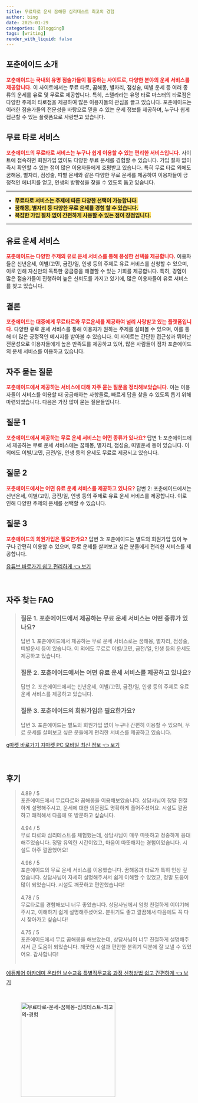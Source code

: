 ```yaml
---
title: 무료타로 운세 꿈해몽 심리테스트 최고의 경험
author: bing
date: 2025-01-29
categories: [Blogging]
tags: [writing]
render_with_liquid: false
---
```



<h2 id='포춘에이드_소개'>포춘에이드 소개</h2>

<p><b><span style="color: #ee2323;">포춘에이드는 국내외 유명 점술가들이 활동하는 사이트로, 다양한 분야의 운세 서비스를 제공합니다.</span></b> 이 사이트에서는 무료 타로, 꿈해몽, 별자리, 점성술, 띠별 운세 등 여러 종류의 운세를 유료 및 무료로 제공합니다. 특히, 스텔라라는 유명 타로 마스터의 타로점은 다양한 주제의 타로점을 제공하여 많은 이용자들의 관심을 끌고 있습니다. 포춘에이드는 이러한 점술가들의 전문성을 바탕으로 믿을 수 있는 운세 정보를 제공하며, 누구나 쉽게 접근할 수 있는 플랫폼으로 사랑받고 있습니다.</p>

<h2 id='무료_타로_서비스'>무료 타로 서비스</h2>

<p><b><span style="color: #ee2323;">포춘에이드의 무료타로 서비스는 누구나 쉽게 이용할 수 있는 편리한 서비스입니다.</span></b> 사이트에 접속하면 회원가입 없이도 다양한 무료 운세를 경험할 수 있습니다. 가입 절차 없이 즉시 확인할 수 있는 점이 많은 이용자들에게 호평받고 있습니다. 특히 무료 타로 외에도 꿈해몽, 별자리, 점성술, 띠별 운세와 같은 다양한 무료 운세를 제공하여 이용자들이 긍정적인 에너지를 얻고, 인생의 방향성을 찾을 수 있도록 돕고 있습니다.</p>

<hr />

<ul>
    <li><b><span style="background-color: #ffe066;">무료타로 서비스는 주제에 따른 다양한 선택이 가능합니다.</span></b></li>
    <li><b><span style="background-color: #ffe066;">꿈해몽, 별자리 등 다양한 무료 운세를 경험 할 수 있습니다.</span></b></li>
    <li><b><span style="background-color: #ffe066;">복잡한 가입 절차 없이 간편하게 사용할 수 있는 점이 장점입니다.</span></b></li>
</ul>

<hr />

<h2 id='유료_운세_서비스'>유료 운세 서비스</h2>

<p><b><span style="color: #ee2323;">포춘에이드는 다양한 주제의 유료 운세 서비스를 통해 풍성한 선택을 제공합니다.</span></b> 이용자들은 신년운세, 이별/고민, 금전/일, 인생 등의 주제로 유료 서비스를 신청할 수 있으며, 이로 인해 자신만의 독특한 궁금증을 해결할 수 있는 기회를 제공합니다. 특히, 경험이 많은 점술가들이 진행하여 높은 신뢰도를 가지고 있기에, 많은 이용자들이 유료 서비스를 찾고 있습니다.</p>

<h2 id='결론'>결론</h2>

<p><b><span style="color: #ee2323;">포춘에이드는 대중에게 무료타로와 무료운세를 제공하여 널리 사랑받고 있는 플랫폼입니다.</span></b> 다양한 유료 운세 서비스를 통해 이용자가 원하는 주제를 살펴볼 수 있으며, 이를 통해 더 많은 긍정적인 메시지를 받아볼 수 있습니다. 이 사이트는 간단한 접근성과 뛰어난 전문성으로 이용자들에게 높은 만족도를 제공하고 있어, 많은 사람들이 점차 포춘에이드의 운세 서비스를 이용하고 있습니다.</p>

<h2 id='자주_묻는_질문'>자주 묻는 질문</h2>

<p><b><span style="color: #ee2323;">포춘에이드에서 제공하는 서비스에 대해 자주 묻는 질문을 정리해보았습니다.</span></b> 이는 이용자들이 서비스를 이용할 때 궁금해하는 사항들로, 빠르게 답을 찾을 수 있도록 돕기 위해 마련되었습니다. 다음은 가장 많이 묻는 질문들입니다.</p>

<h2 id='질문_1'>질문 1</h2>

<p><b><span style="color: #ee2323;">포춘에이드에서 제공하는 무료 운세 서비스는 어떤 종류가 있나요?</span></b> 답변 1: 포춘에이드에서 제공하는 무료 운세 서비스에는 꿈해몽, 별자리, 점성술, 띠별운세 등이 있습니다. 이 외에도 이별/고민, 금전/일, 인생 등의 운세도 무료로 제공되고 있습니다.</p>

<h2 id='질문_2'>질문 2</h2>

<p><b><span style="color: #ee2323;">포춘에이드에서는 어떤 유료 운세 서비스를 제공하고 있나요?</span></b> 답변 2: 포춘에이드에서는 신년운세, 이별/고민, 금전/일, 인생 등의 주제로 유료 운세 서비스를 제공합니다. 이로 인해 다양한 주제의 운세를 선택할 수 있습니다.</p>

<h2 id='질문_3'>질문 3</h2>

<p><b><span style="color: #ee2323;">포춘에이드의 회원가입은 필요한가요?</span></b> 답변 3: 포춘에이드는 별도의 회원가입 없이 누구나 간편히 이용할 수 있으며, 무료 운세를 살펴보고 싶은 분들에게 편리한 서비스를 제공합니다.</p>


<p><a class="click-button" title="유튜브 바로가기 쉽고 편리하게" href="https://yellowplanner.github.io/posts/%EC%9C%A0%ED%8A%9C%EB%B8%8C-%EB%B0%94%EB%A1%9C%EA%B0%80%EA%B8%B0-%EC%89%BD%EA%B3%A0-%ED%8E%B8%EB%A6%AC%ED%95%98%EA%B2%8C/" rel="dofollow">유튜브 바로가기 쉽고 편리하게 👈 보기</a></p><br>
<h2 id='자주_찾는_FAQ'>자주 찾는 FAQ</h2>
<div itemscope="" itemtype="https://schema.org/FAQPage"> 
<blockquote> 
<div itemscope="" itemprop="mainEntity" itemtype="https://schema.org/Question"> 
<h3 itemprop="name">질문 1. 포춘에이드에서 제공하는 무료 운세 서비스는 어떤 종류가 있나요?</h3> 
<div itemscope="" itemprop="acceptedAnswer" itemtype="https://schema.org/Answer"> 
<span itemprop="text"> 
<p>답변 1. 포춘에이드에서 제공하는 무료 운세 서비스로는 꿈해몽, 별자리, 점성술, 띠별운세 등이 있습니다. 이 외에도 무료로 이별/고민, 금전/일, 인생 등의 운세도 제공하고 있습니다.</p> 
</span> 
</div> 
</div> 

<div itemscope="" itemprop="mainEntity" itemtype="https://schema.org/Question"> 
<h3 itemprop="name">질문 2. 포춘에이드에서는 어떤 유료 운세 서비스를 제공하고 있나요?</h3> 
<div itemscope="" itemprop="acceptedAnswer" itemtype="https://schema.org/Answer"> 
<span itemprop="text"> 
<p>답변 2. 포춘에이드에서는 신년운세, 이별/고민, 금전/일, 인생 등의 주제로 유료 운세 서비스를 제공하고 있습니다.</p> 
</span> 
</div> 
</div> 

<div itemscope="" itemprop="mainEntity" itemtype="https://schema.org/Question"> 
<h3 itemprop="name">질문 3. 포춘에이드의 회원가입은 필요한가요?</h3> 
<div itemscope="" itemprop="acceptedAnswer" itemtype="https://schema.org/Answer"> 
<span itemprop="text"> 
<p>답변 3. 포춘에이드는 별도의 회원가입 없이 누구나 간편히 이용할 수 있으며, 무료 운세를 살펴보고 싶은 분들에게 편리한 서비스를 제공하고 있습니다.</p> 
</span> 
</div> 
</div> 
</blockquote> 
</div>
<p><a class="click-button" title="g마켓 바로가기 지마켓 PC 모바일 최신 정보" href="https://yellowplanner.github.io/posts/g%EB%A7%88%EC%BC%93-%EB%B0%94%EB%A1%9C%EA%B0%80%EA%B8%B0-%EC%A7%80%EB%A7%88%EC%BC%93-PC-%EB%AA%A8%EB%B0%94%EC%9D%BC-%EC%B5%9C%EC%8B%A0-%EC%A0%95%EB%B3%B4/" rel="dofollow">g마켓 바로가기 지마켓 PC 모바일 최신 정보 👈 보기</a></p><br>
<h2 id='후기'>후기</h2>
<div itemscope itemtype="https://schema.org/Product">
  <blockquote>
  <div itemprop="review" itemscope itemtype="https://schema.org/Review">
      <div itemprop="reviewRating" itemscope itemtype="https://schema.org/Rating"> <span itemprop="ratingValue">4.89</span> / <span itemprop="bestRating">5</span> </div>
      <span itemprop="reviewBody">포춘에이드에서 무료타로와 꿈해몽을 이용해보았습니다. 상담사님이 정말 친절하게 설명해주시고, 운세에 대한 의문점도 명확하게 풀어주셨어요. 시설도 깔끔하고 쾌적해서 다음에 또 방문하고 싶습니다.</span>
  </div>
  <br>
  <div itemprop="review" itemscope itemtype="https://schema.org/Review">
      <div itemprop="reviewRating" itemscope itemtype="https://schema.org/Rating"> <span itemprop="ratingValue">4.94</span> / <span itemprop="bestRating">5</span> </div>
      <span itemprop="reviewBody">무료 타로와 심리테스트를 체험했는데, 상담사님이 매우 따뜻하고 정중하게 응대해주었습니다. 정말 유익한 시간이었고, 마음이 따뜻해지는 경험이었습니다. 시설도 아주 깔끔했어요!</span>
  </div>
  <br>
  <div itemprop="review" itemscope itemtype="https://schema.org/Review">
      <div itemprop="reviewRating" itemscope itemtype="https://schema.org/Rating"> <span itemprop="ratingValue">4.96</span> / <span itemprop="bestRating">5</span> </div>
      <span itemprop="reviewBody">포춘에이드의 무료 운세 서비스를 이용했습니다. 꿈해몽과 타로가 특히 인상 깊었습니다. 상담사님이 자세히 설명해주셔서 쉽게 이해할 수 있었고, 정말 도움이 많이 되었습니다. 시설도 깨끗하고 편안했습니다!</span>
  </div>
  <br>
  <div itemprop="review" itemscope itemtype="https://schema.org/Review">
      <div itemprop="reviewRating" itemscope itemtype="https://schema.org/Rating"> <span itemprop="ratingValue">4.78</span> / <span itemprop="bestRating">5</span> </div>
      <span itemprop="reviewBody">무료타로를 경험해보니 너무 좋았습니다. 상담사님께서 엄청 친절하게 이야기해주시고, 이해하기 쉽게 설명해주셨어요. 분위기도 좋고 깔끔해서 다음에도 꼭 다시 찾아가고 싶습니다!</span>
  </div>
  <br>
  <div itemprop="review" itemscope itemtype="https://schema.org/Review">
      <div itemprop="reviewRating" itemscope itemtype="https://schema.org/Rating"> <span itemprop="ratingValue">4.75</span> / <span itemprop="bestRating">5</span> </div>
      <span itemprop="reviewBody">포춘에이드에서 무료 꿈해몽을 해보았는데, 상담사님이 너무 친절하게 설명해주셔서 큰 도움이 되었습니다. 깨끗한 시설과 편안한 분위기 덕분에 잘 보낼 수 있었어요. 감사합니다!</span>
  </div>
  <br>
  </blockquote>
</div>
<p><a class="click-button" title="에듀케어 아카데미 온라인 보수교육 특별직무교육 과정 신청방법 쉽고 간편하게" href="https://yellowplanner.github.io/posts/%EC%97%90%EB%93%80%EC%BC%80%EC%96%B4-%EC%95%84%EC%B9%B4%EB%8D%B0%EB%AF%B8-%EC%98%A8%EB%9D%BC%EC%9D%B8-%EB%B3%B4%EC%88%98%EA%B5%90%EC%9C%A1-%ED%8A%B9%EB%B3%84%EC%A7%81%EB%AC%B4%EA%B5%90%EC%9C%A1-%EA%B3%BC%EC%A0%95-%EC%8B%A0%EC%B2%AD%EB%B0%A9%EB%B2%95-%EC%89%BD%EA%B3%A0-%EA%B0%84%ED%8E%B8%ED%95%98%EA%B2%8C/" rel="dofollow">에듀케어 아카데미 온라인 보수교육 특별직무교육 과정 신청방법 쉽고 간편하게 👈 보기</a></p><br>
<figure class="image"><img src="https://yellowplanner.github.io/assets/img/thumbnail/무료타로-운세-꿈해몽-심리테스트-최고의-경험.webp" alt="무료타로-운세-꿈해몽-심리테스트-최고의-경험" width="256" height="256"></figure>